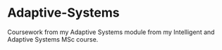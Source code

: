 # Adaptive-Systems

Coursework from my Adaptive Systems module from my Intelligent and Adaptive Systems MSc course. 
